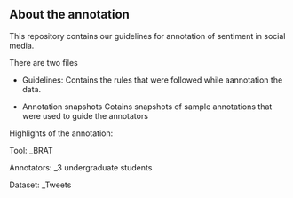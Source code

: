 ## About the annotation

This repository contains our guidelines for annotation of sentiment in social media.

There are two files
- Guidelines:
Contains the rules that were followed while aannotation the data.

- Annotation snapshots
Cotains snapshots of sample annotations that were used to guide the annotators

Highlights of the annotation:

Tool: _BRAT

Annotators: _3 undergraduate students

Dataset: _Tweets
